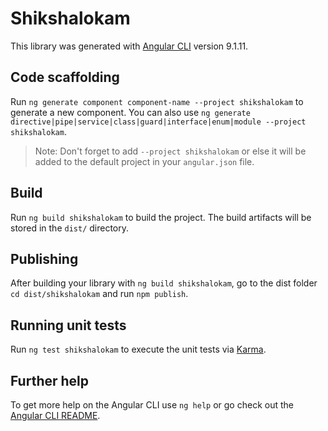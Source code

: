 # Shikshalokam

This library was generated with [Angular CLI](https://github.com/angular/angular-cli) version 9.1.11.

## Code scaffolding

Run `ng generate component component-name --project shikshalokam` to generate a new component. You can also use `ng generate directive|pipe|service|class|guard|interface|enum|module --project shikshalokam`.
> Note: Don't forget to add `--project shikshalokam` or else it will be added to the default project in your `angular.json` file. 

## Build

Run `ng build shikshalokam` to build the project. The build artifacts will be stored in the `dist/` directory.

## Publishing

After building your library with `ng build shikshalokam`, go to the dist folder `cd dist/shikshalokam` and run `npm publish`.

## Running unit tests

Run `ng test shikshalokam` to execute the unit tests via [Karma](https://karma-runner.github.io).

## Further help

To get more help on the Angular CLI use `ng help` or go check out the [Angular CLI README](https://github.com/angular/angular-cli/blob/master/README.md).
